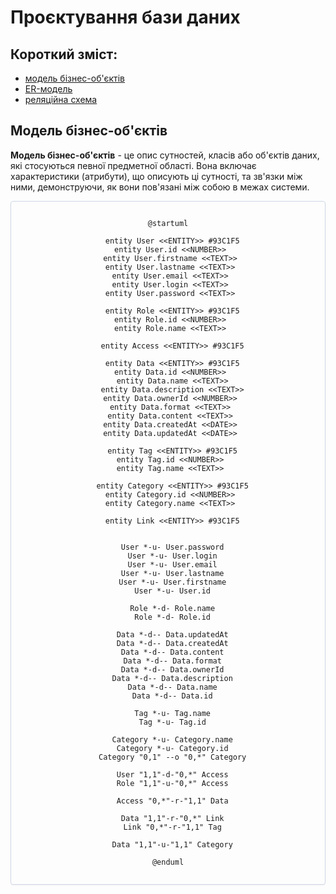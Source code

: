 # Проєктування бази даних

## Короткий зміст:
- [модель бізнес-об'єктів](#BusinessObjectsModel)
- [ER-модель](#ERModel)
- [реляційна схема](#RelationalSchema)


<span id="BusinessObjectsModel"></span>
## Модель бізнес-об'єктів
**Модель бізнес-об'єктів** - це опис сутностей, класів або об'єктів даних, які стосуються певної предметної області. Вона включає характеристики (атрибути), що описують ці сутності, та зв'язки між ними, демонструючи, як вони пов'язані між собою в межах системи.

<center style="
    border-radius:4px;
    border: 1px solid #cfd7e6;
    box-shadow: 0 1px 3px 0 rgba(89,105,129,.05), 0 1px 1px 0 rgba(0,0,0,.025);
    padding: 1em;"
>

```plantuml
@startuml

  entity User <<ENTITY>> #93C1F5
  entity User.id <<NUMBER>> 
  entity User.firstname <<TEXT>> 
  entity User.lastname <<TEXT>> 
  entity User.email <<TEXT>> 
  entity User.login <<TEXT>> 
  entity User.password <<TEXT>> 

  entity Role <<ENTITY>> #93C1F5
  entity Role.id <<NUMBER>> 
  entity Role.name <<TEXT>> 

  entity Access <<ENTITY>> #93C1F5

  entity Data <<ENTITY>> #93C1F5
  entity Data.id <<NUMBER>> 
  entity Data.name <<TEXT>>
  entity Data.description <<TEXT>>
  entity Data.ownerId <<NUMBER>> 
  entity Data.format <<TEXT>> 
  entity Data.content <<TEXT>> 
  entity Data.createdAt <<DATE>> 
  entity Data.updatedAt <<DATE>> 

  entity Tag <<ENTITY>> #93C1F5
  entity Tag.id <<NUMBER>> 
  entity Tag.name <<TEXT>> 

  entity Category <<ENTITY>> #93C1F5
  entity Category.id <<NUMBER>> 
  entity Category.name <<TEXT>> 

  entity Link <<ENTITY>> #93C1F5


  User *-u- User.password
  User *-u- User.login
  User *-u- User.email
  User *-u- User.lastname
  User *-u- User.firstname
  User *-u- User.id

  Role *-d- Role.name
  Role *-d- Role.id

  Data *-d-- Data.updatedAt
  Data *-d-- Data.createdAt
  Data *-d-- Data.content
  Data *-d-- Data.format
  Data *-d-- Data.ownerId
  Data *-d-- Data.description
  Data *-d-- Data.name
  Data *-d-- Data.id

  Tag *-u- Tag.name
  Tag *-u- Tag.id

  Category *-u- Category.name
  Category *-u- Category.id
  Category "0,1" --o "0,*" Category

  User "1,1"-d-"0,*" Access
  Role "1,1"-u-"0,*" Access

  Access "0,*"-r-"1,1" Data

  Data "1,1"-r-"0,*" Link
  Link "0,*"-r-"1,1" Tag

  Data "1,1"-u-"1,1" Category

@enduml
```

</center>

